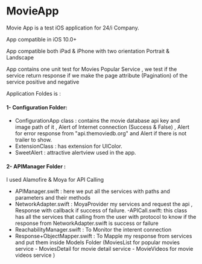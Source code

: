 # MovieApp

Movie App is a test iOS application for 24/i Company.

App compatible in iOS 10.0+

App compatible both iPad & iPhone with two orientation Portrait & Landscape

App contains one unit test for Movies Popular Service , we test if the service return response if we make the page attribute (Pagination) of the service positive and negative

Application Foldes is :

#### 1- Configuration Folder:
  - ConfigurationApp class : 
  contains the movie database api key and image path of it ,  Alert of Internet connection (Success & False) , 
  Alert for error response from "api.themoviedb.org" and Alert if there is not trailer to show.
  - ExtensionClass : has extension for UIColor.
  - SweetAlert : attractive alertview used in the app.
  
#### 2- APIManager Folder : 
I used Alamofire & Moya for API Calling
  - APIManager.swift : here we put all the services with paths and parameters and their methods
  - NetworkAdapter.swift : MoyaProvider my services and request the api , Response with callback if success of failure.
  -APICall.swift: this class has all the services that calling from the user with protocol to know if the response from NetworkAdapter.swift is success or failure 
  - ReachabilityManager.swift : To Monitor the interent connection
  - Response+ObjectMapper.swift : To Mapple my response from services and put them inside Models Folder (MoviesList for popular movies service - MoviesDetail for movie detail service - MovieVideos for movie videos service )
  
          

